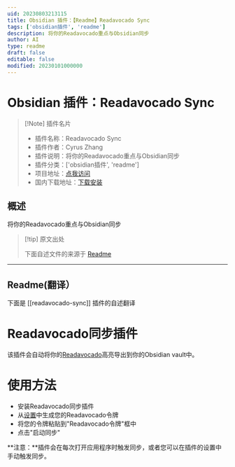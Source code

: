 ```yaml
---
uid: 20230803213115
title: Obsidian 插件：【Readme】Readavocado Sync
tags: ['obsidian插件', 'readme']
description: 将你的Readavocado重点与Obsidian同步
author: AI
type: readme
draft: false
editable: false
modified: 20230101000000
---
```


# Obsidian 插件：Readavocado Sync

> [!Note] 插件名片
> - 插件名称：Readavocado Sync
> - 插件作者：Cyrus Zhang
> - 插件说明：将你的Readavocado重点与Obsidian同步
> - 插件分类：['obsidian插件', 'readme']
> - 项目地址：[点我访问](https://github.com/innneang/obsidian-readavocado-sync)
> - 国内下载地址：[下载安装](https://pkmer.cn/products/plugin/pluginMarket/?readavocado-sync)

## 概述

将你的Readavocado重点与Obsidian同步



> [!tip] 原文出处
> 
>下面自述文件的来源于 [Readme](https://ghproxy.net/https://raw.githubusercontent.com/innneang/obsidian-readavocado-sync/main/README.md)
> 

---

## Readme(翻译）

下面是 [[readavocado-sync]] 插件的自述翻译



# Readavocado同步插件

该插件会自动将你的[Readavocado](https://readavocado.com)高亮导出到你的Obsidian vault中。

# 使用方法
- 安装Readavocado同步插件
- 从[设置](https://readavocado.com/user)中生成您的Readavocado令牌
- 将您的令牌粘贴到"Readavocado令牌"框中
- 点击"启动同步"

**注意：**插件会在每次打开应用程序时触发同步，或者您可以在插件的设置中手动触发同步。



